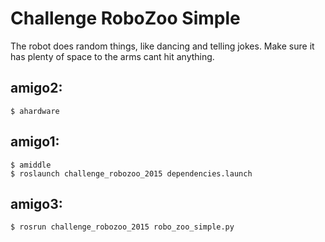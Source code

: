 # Challenge RoboZoo Simple

The robot does random things, like dancing and telling jokes.
Make sure it has plenty of space to the arms cant hit anything.

## amigo2:
	$ ahardware

## amigo1:
	$ amiddle
	$ roslaunch challenge_robozoo_2015 dependencies.launch

## amigo3:
	$ rosrun challenge_robozoo_2015 robo_zoo_simple.py
